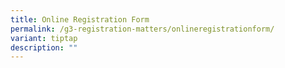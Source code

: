 ```yaml
---
title: Online Registration Form
permalink: /g3-registration-matters/onlineregistrationform/
variant: tiptap
description: ""
---
```

